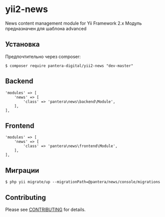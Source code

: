 # yii2-news
News content management module for Yii Framework 2.x Модуль предназначен для шаблона advanced

## Установка
Предпочтительно через composer:
```
$ composer require pantera-digital/yii2-news "dev-master"
```

## Backend
```
'modules' => [
    'news' => [
        'class' => 'pantera\news\backend\Module',
    ],
],
```

## Frontend 
```
'modules' => [
    'news' => [
        'class' => 'pantera\news\frontend\Module',
    ],
],
```

## Миграции
```
$ php yii migrate/up --migrationPath=@pantera/news/console/migrations
```

## Contributing

Please see [CONTRIBUTING](CONTRIBUTING.md) for details.
